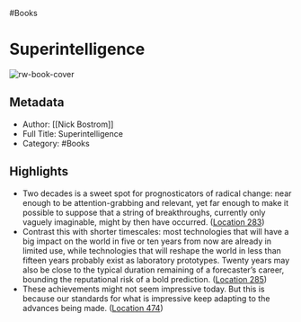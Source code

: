 #Books 


# Superintelligence
![rw-book-cover](https://images-na.ssl-images-amazon.com/images/I/51mBTpekidL._SL200_.jpg)

## Metadata
- Author: [[Nick Bostrom]]
- Full Title: Superintelligence
- Category: #Books

## Highlights
- Two decades is a sweet spot for prognosticators of radical change: near enough to be attention-grabbing and relevant, yet far enough to make it possible to suppose that a string of breakthroughs, currently only vaguely imaginable, might by then have occurred. ([Location 283](https://readwise.io/to_kindle?action=open&asin=B00LOOCGB2&location=283))
- Contrast this with shorter timescales: most technologies that will have a big impact on the world in five or ten years from now are already in limited use, while technologies that will reshape the world in less than fifteen years probably exist as laboratory prototypes. Twenty years may also be close to the typical duration remaining of a forecaster’s career, bounding the reputational risk of a bold prediction. ([Location 285](https://readwise.io/to_kindle?action=open&asin=B00LOOCGB2&location=285))
- These achievements might not seem impressive today. But this is because our standards for what is impressive keep adapting to the advances being made. ([Location 474](https://readwise.io/to_kindle?action=open&asin=B00LOOCGB2&location=474))
